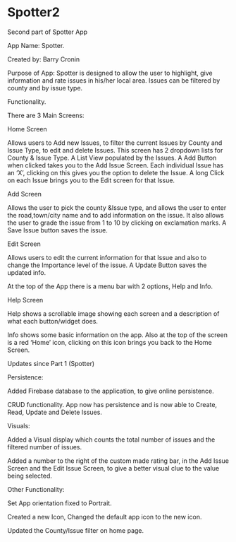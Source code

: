 # Spotter2
Second part of Spotter App

App Name: Spotter.

Created by: Barry Cronin

Purpose of App: Spotter is designed to allow the user to highlight, give information and rate issues in his/her local area. Issues can be filtered by county and by issue type.

Functionality.

There are 3 Main Screens:

Home Screen

Allows users to Add new Issues, to filter the current Issues by County and Issue Type, to edit and delete Issues. This screen has 2 dropdown lists for County & Issue Type. A List View populated by the Issues. A Add Button when clicked takes you to the Add Issue Screen. Each individual Issue has an ‘X’, clicking on this gives you the option to delete the Issue. A long Click on each Issue brings you to the Edit screen for that Issue.

Add Screen

Allows the user to pick the county &Issue type, and allows the user to enter the road,town/city name and to add information on the issue. It also allows the user to grade the issue from 1 to 10 by clicking on exclamation marks. A Save Issue button saves the issue.

Edit Screen

Allows users to edit the current information for that Issue and also to change the Importance level of the issue. A Update Button saves the updated info.

At the top of the App there is a menu bar with 2 options, Help and Info.

Help Screen

Help shows a scrollable image showing each screen and a description of what each button/widget does.

Info shows some basic information on the app. Also at the top of the screen is a red ‘Home’ icon, clicking on this icon brings you back to the Home Screen.

Updates since Part 1 (Spotter)

Persistence:

Added Firebase database to the application, to give online persistence.

CRUD functionality. App now has persistence and is now able to Create, Read, Update and Delete Issues.

Visuals: 

Added a Visual display which counts the total number of issues and the filtered number of issues.

Added a number to the right of the custom made rating bar, in the Add Issue Screen and the Edit Issue Screen, to give a better visual clue to the value being selected.

Other Functionality: 

Set App orientation fixed to Portrait.

Created a new Icon, Changed the default app icon to the new icon.

Updated the County/Issue filter on home page.
